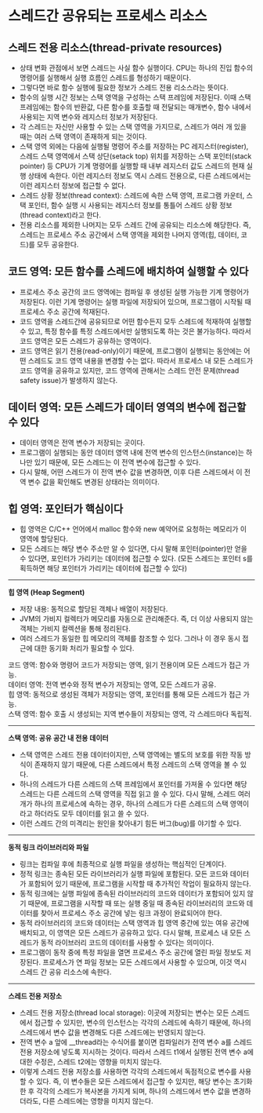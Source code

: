 # 스레드간 공유되는 프로세스 리소스

## 스레드 전용 리소스(thread-private resources)
- 상태 변화 관점에서 보면 스레드는 사실 함수 실행이다. CPU는 하나의 진입 함수의 명령어를 실행해서 실행 흐름인 스레드를 형성하기 때문이다.
- 그렇다면 바로 함수 실행에 필요한 정보가 스레드 전용 리소스라는 뜻이다.
- 함수의 실행 시간 정보는 스택 영역을 구성하는 스택 프레임에 저장된다. 이때 스택 프레임에는 함수의 반환값, 다른 함수를 호출할 때 전달되는 매개변수, 함수 내에서 사용되는 지역 변수와 레지스터 정보가 저장된다.
- 각 스레드는 자신만 사용할 수 있는 스택 영역을 가지므로, 스레드가 여러 개 있을 때는 여러 스택 영역이 존재하게 되는 것이다.
- 스택 영역 외에는 다음에 실행될 명령어 주소를 저장하는 PC 레지스터(register), 스레드 스택 영역에서 스택 상단(setack top) 위치를 저장하는 스택 포인터(stack pointer) 등 CPU가 기계 명령어를 실행할 때 내부 레지스터 값도 스레드의 현재 실행 상태에 속한다. 이런 레지스터 정보도 역시 스레드 전용으로, 다른 스레드에서는 이런 레지스터 정보에 접근할 수 없다.
- 스레드 상황 정보(thread context): 스레드에 속한 스택 영역, 프로그램 카운터, 스택 포인터, 함수 실행 시 사용되는 레지스터 정보를 통틀어 스레드 상황 정보(thread context)라고 한다.
- 전용 리소스를 제외한 나머지는 모두 스레드 간에 공유되는 리소스에 해당한다. 즉, 스레드는 프로세스 주소 공간에서 스택 영역을 제외한 나머지 영역(힙, 데이터, 코드)를 모두 공유한다. 

## 코드 영역: 모든 함수를 스레드에 배치하여 실행할 수 있다
- 프로세스 주소 공간의 코드 영역에는 컴파일 후 생성된 실행 가능한 기계 명령어가 저장된다. 이런 기계 명령어는 실행 파일에 저장되어 있으며, 프로그램이 시작될 때 프로세스 주소 공간에 적재된다.
- 코드 영역을 스레드간에 공유되므로 어떤 함수든지 모두 스레드에 적재하여 실행할 수 있고, 특정 함수를 특정 스레드에서만 실행되도록 하는 것은 불가능하다. 따라서 코드 영역은 모든 스레드가 공유하는 영역이다.
- 코드 영역은 읽기 전용(read-only)이기 때문에, 프로그램이 실행되는 동안에는 어떤 스레드도 코드 영역 내용을 변경할 수는 없다. 따라서 프로세스 내 모든 스레드가 코드 영역을 공유하고 있지만, 코드 영역에 관해서는 스레드 안전 문제(thread safety issue)가 발생하지 않는다. 

## 데이터 영역: 모든 스레드가 데이터 영역의 변수에 접근할 수 있다
- 데이터 영역은 전역 변수가 저장되는 곳이다.
- 프로그램이 실행되는 동안 데이터 영역 내에 전역 변수의 인스턴스(instance)는 하나만 있기 때문에, 모든 스레드는 이 전역 변수에 접근할 수 있다.
- 다시 말해, 어떤 스레드가 이 전역 변수 값을 변경하면, 이후 다른 스레드에서 이 전역 변수 값을 확인해도 변경된 상태라는 의미이다.

## 힙 영역: 포인터가 핵심이다
- 힙 영역은 C/C++ 언어에서 malloc 함수와 new 예약어로 요청하는 메모리가 이 영역에 할당된다.
- 모든 스레드는 해당 변수 주소만 알 수 있다면, 다시 말해 포인터(pointer)만 얻을 수 있다면, 포인터가 가리키는 데이터에 접근할 수 있다. (모든 스레드는 포인터 s를 획득하면 해당 포인터가 가리키는 데이터에 접근할 수 있다)

---

**힙 영역 (Heap Segment)**

- 저장 내용: 동적으로 할당된 객체나 배열이 저장된다.
- JVM의 가비지 컬렉터가 메모리를 자동으로 관리해준다. 즉, 더 이상 사용되지 않는 객체는 가비지 컬렉션을 통해 정리된다.
- 여러 스레드가 동일한 힙 메모리의 객체를 참조할 수 있다. 그러나 이 경우 동시 접근에 대한 동기화 처리가 필요할 수 있다.

코드 영역: 함수와 명령어 코드가 저장되는 영역, 읽기 전용이며 모든 스레드가 접근 가능.  
데이터 영역: 전역 변수와 정적 변수가 저장되는 영역, 모든 스레드가 공유.  
힙 영역: 동적으로 생성된 객체가 저장되는 영역, 포인터를 통해 모든 스레드가 접근 가능.  
스택 영역: 함수 호출 시 생성되는 지역 변수들이 저장되는 영역, 각 스레드마다 독립적.

---

**스택 영역: 공유 공간 내 전용 데이터**
- 스택 영역은 스레드 전용 데이터이지만, 스택 영역에는 별도의 보호를 위한 작동 방식이 존재하지 않기 때문에, 다른 스레드에서 특정 스레드의 스택 영역을 볼 수 있다.
- 하나의 스레드가 다른 스레드의 스택 프레임에서 포인터를 가져올 수 있다면 해당 스레드는 다른 스레드의 스택 영역을 직접 읽고 쓸 수 있다. 다시 말해, 스레드 여러 개가 하나의 프로세스에 속하는 경우, 하나의 스레드가 다른 스레드의 스택 영역이라고 하더라도 모두 데이터를 읽고 쓸 수 있다. 
- 이런 스레드 간의 미격리는 원인을 찾아내기 힘든 버그(bug)를 야기할 수 있다. 

---

**동적 링크 라이브러리와 파일**
- 링크는 컴파일 후에 최종적으로 실행 파일을 생성하는 핵심적인 단계이다.
- 정적 링크는 종속된 모든 라이브러리가 실행 파일에 포함된다. 모든 코드와 데이터가 포함되어 있기 때문에, 프로그램을 시작할 때 추가적인 작업이 필요하지 않는다.
- 동적 링크에는 실행 파일에 종속된 라이브러리의 코드와 데이터가 포함되어 있지 않기 때문에, 프로그램을 시작할 때 또는 실행 중일 때 종속된 라이브러리의 코드와 데이터를 찾아서 프로세스 주소 공간에 넣는 링크 과정이 완료되어야 한다.
- 동적 라이브러리의 코드와 데이터는 스택 영역과 힙 영역 중간에 있는 여유 공간에 배치되고, 이 영역은 모든 스레드가 공유하고 있다. 다시 말해, 프로세스 내 모든 스레드가 동적 라이브러리 코드의 데이터를 사용할 수 있다는 의미이다.
- 프로그램이 동작 중에 특정 파일을 열면 프로세스 주소 공간에 열린 파일 정보도 저장된다. 프로세스가 연 파일 정보는 모든 스레드에서 사용할 수 있으며, 이것 역시 스레드 간 공유 리소스에 속한다. 

---

**스레드 전용 저장소**
- 스레드 전용 저장소(thread local storage): 이곳에 저장되는 변수는 모든 스레드에서 접근할 수 있지만, 변수의 인스턴스는 각각의 스레드에 속하기 때문에, 하나의 스레드에서 변수 값을 변경해도 다른 스레드에는 반영되지 않는다.
- 전역 변수 a 앞에 __thread라는 수식어를 붙이면 컴파일러가 전역 변수 a를 스레드 전용 저장소에 넣도록 지시하는 것이다. 따라서 스레드 t1에서 실행된 전역 변수 a에 대한 수정은, 스레드 t2에는 영향을 미치지 않는다. 
- 이렇게 스레드 전용 저장소를 사용하면 각각의 스레드에서 독점적으로 변수를 사용할 수 있다. 즉, 이 변수들은 모든 스레드에서 접근할 수 있지만, 해당 변수는 초기화한 후 각각의 스레드가 복사본을 가지게 되며, 하나의 스레드에서 변수 값을 변경하더라도, 다른 스레드에는 영향을 미치지 않는다. 